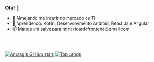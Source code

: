 ### Olá! 👋


- 🔭 Almejando me inserir no mercado de TI
- 🌱 Aprendendo: Kotlin, Desenvolvimento Android, React.Js e Angular
- 📫 Mande um salve para mim: ricardofrontend@gmail.com
<h2></h2>
<br    />

[![Anurag's GitHub stats](https://github-readme-stats.vercel.app/api?username=ricardomelogt&show_icons=true&theme=tokyonight)](https://github.com/ricardomelogt/github-readme-stats)
[![Top Langs](https://github-readme-stats.vercel.app/api/top-langs/?username=ricardomelogt&show_icons=true&theme=tokyonight&layout=compact)](https://github.com/ricardomelogt/github-readme-stats)
<br    />
